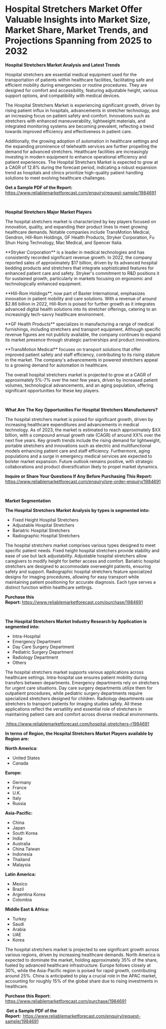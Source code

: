 <p><h1>Hospital Stretchers Market Offer Valuable Insights into Market Size, Market Share, Market Trends, and Projections Spanning from 2025 to 2032</h1></p><p><strong>Hospital Stretchers Market Analysis and Latest Trends</strong></p>
<p><p>Hospital stretchers are essential medical equipment used for the transportation of patients within healthcare facilities, facilitating safe and efficient mobility during emergencies or routine procedures. They are designed for comfort and accessibility, featuring adjustable height, various support options, and compatibility with medical devices.</p><p>The Hospital Stretchers Market is experiencing significant growth, driven by rising patient influx in hospitals, advancements in stretcher technology, and an increasing focus on patient safety and comfort. Innovations such as stretchers with enhanced maneuverability, lightweight materials, and integrated monitoring systems are becoming prevalent, reflecting a trend towards improved efficiency and effectiveness in patient care.</p><p>Additionally, the growing adoption of automation in healthcare settings and the expanding prominence of telehealth services are further propelling the demand for advanced stretchers. Healthcare facilities are increasingly investing in modern equipment to enhance operational efficiency and patient experiences. The Hospital Stretchers Market is expected to grow at a CAGR of 12.8% during the forecast period, indicating a robust expansion trend as hospitals and clinics prioritize high-quality patient handling solutions to meet evolving healthcare challenges.</p></p>
<p><strong>Get a Sample PDF of the Report:&nbsp;</strong> <a href="https://www.reliablemarketforecast.com/enquiry/request-sample/1984691?utm_campaign=3452&utm_medium=2&utm_source=Github&utm_content=ia&utm_term=13042025&utm_id=hospital-stretchers">https://www.reliablemarketforecast.com/enquiry/request-sample/1984691</a></p>
<p>&nbsp;</p>
<p><strong>Hospital Stretchers Major Market Players</strong></p>
<p><p>The hospital stretchers market is characterized by key players focused on innovation, quality, and expanding their product lines to meet growing healthcare demands. Notable companies include TransMotion Medical, Gendron, Hill-Rom Holdings, GF Health Products, Stryker Corporation, Fu Shun Hsing Technology, Mac Medical, and Spencer Italia.</p><p>**Stryker Corporation** is a leader in medical technologies and has consistently recorded significant revenue growth. In 2022, the company reported sales of approximately $17 billion, driven by its advanced hospital bedding products and stretchers that integrate sophisticated features for enhanced patient care and safety. Stryker's commitment to R&D positions it for sustained growth, particularly in markets focusing on ergonomic and technologically enhanced equipment.</p><p>**Hill-Rom Holdings**, now part of Baxter International, emphasizes innovation in patient mobility and care solutions. With a revenue of around $2.86 billion in 2022, Hill-Rom is poised for further growth as it integrates advanced digital health solutions into its stretcher offerings, catering to an increasingly tech-savvy healthcare environment.</p><p>**GF Health Products** specializes in manufacturing a range of medical furnishings, including stretchers and transport equipment. Although specific revenue figures are not publicly available, the company continues to expand its market presence through strategic partnerships and product innovations.</p><p>**TransMotion Medical** focuses on transport solutions that offer improved patient safety and staff efficiency, contributing to its rising stature in the market. The company's advancements in powered stretchers appeal to a growing demand for automation in healthcare.</p><p>The overall hospital stretchers market is projected to grow at a CAGR of approximately 5%-7% over the next few years, driven by increased patient volumes, technological advancements, and an aging population, offering significant opportunities for these key players.</p></p>
<p>&nbsp;</p>
<p><strong>What Are The Key Opportunities For Hospital Stretchers Manufacturers?</strong></p>
<p><p>The hospital stretchers market is poised for significant growth, driven by increasing healthcare expenditures and advancements in medical technology. As of 2023, the market is estimated to reach approximately $XX billion, with a compound annual growth rate (CAGR) of around XX% over the next five years. Key growth trends include the rising demand for lightweight, portable stretchers and innovations such as electric and multifunctional models enhancing patient care and staff efficiency. Furthermore, aging populations and a surge in emergency medical services are expected to bolster market expansion. Future outlook remains positive, with strategic collaborations and product diversification likely to propel market dynamics.</p></p>
<p><strong>Inquire or Share Your Questions If Any Before Purchasing This Report:</strong> <a href="https://www.reliablemarketforecast.com/enquiry/pre-order-enquiry/1984691?utm_campaign=3452&utm_medium=2&utm_source=Github&utm_content=ia&utm_term=13042025&utm_id=hospital-stretchers">https://www.reliablemarketforecast.com/enquiry/pre-order-enquiry/1984691</a></p>
<p>&nbsp;</p>
<p><strong>Market Segmentation</strong></p>
<p><strong>The Hospital Stretchers Market Analysis by types is segmented into:</strong></p>
<p><ul><li>Fixed Height Hospital Stretchers</li><li>Adjustable Hospital Stretchers</li><li>Bariatric Hospital Stretchers</li><li>Radiographic Hospital Stretchers</li></ul></p>
<p><p>The hospital stretchers market comprises various types designed to meet specific patient needs. Fixed height hospital stretchers provide stability and ease of use but lack adjustability. Adjustable hospital stretchers allow caregivers to modify height for better access and comfort. Bariatric hospital stretchers are designed to accommodate overweight patients, ensuring safety and support. Radiographic hospital stretchers feature specialized designs for imaging procedures, allowing for easy transport while maintaining patient positioning for accurate diagnosis. Each type serves a distinct function within healthcare settings.</p></p>
<p><strong>Purchase this Report:&nbsp;</strong><a href="https://www.reliablemarketforecast.com/purchase/1984691?utm_campaign=3452&utm_medium=2&utm_source=Github&utm_content=ia&utm_term=13042025&utm_id=hospital-stretchers">https://www.reliablemarketforecast.com/purchase/1984691</a></p>
<p>&nbsp;</p>
<p><strong>The Hospital Stretchers Market Industry Research by Application is segmented into:</strong></p>
<p><ul><li>Intra-Hospital</li><li>Emergency Department</li><li>Day Care Surgery Department</li><li>Pediatric Surgery Department</li><li>Radiology Department</li><li>Others</li></ul></p>
<p><p>The hospital stretchers market supports various applications across healthcare settings. Intra-hospital use ensures patient mobility during transfers between departments. Emergency departments rely on stretchers for urgent care situations. Day care surgery departments utilize them for outpatient procedures, while pediatric surgery departments require specialized stretchers designed for children. Radiology departments use stretchers to transport patients for imaging studies safely. All these applications reflect the versatility and essential role of stretchers in maintaining patient care and comfort across diverse medical environments.</p></p>
<p><a href="https://www.reliablemarketforecast.com/hospital-stretchers-r1984691?utm_campaign=3452&utm_medium=2&utm_source=Github&utm_content=ia&utm_term=13042025&utm_id=hospital-stretchers">&nbsp;https://www.reliablemarketforecast.com/hospital-stretchers-r1984691</a></p>
<p><strong>In terms of Region, the Hospital Stretchers Market Players available by Region are:</strong></p>
<p>
    <p> <strong> North America: </strong>
        <ul>
            <li>United States</li>
            <li>Canada</li>
        </ul>
        </p> 
    <p> <strong> Europe: </strong>
        <ul>
            <li>Germany</li>
            <li>France</li>
            <li>U.K.</li>
            <li>Italy</li>
            <li>Russia</li>
        </ul>
        </p> 
    <p> <strong> Asia-Pacific: </strong>
        <ul>
            <li>China</li>
            <li>Japan</li>
            <li>South Korea</li>
            <li>India</li>
            <li>Australia</li>
            <li>China Taiwan</li>
            <li>Indonesia</li>
            <li>Thailand</li>
            <li>Malaysia</li>
        </ul>
        </p> 
    <p> <strong> Latin America: </strong>
        <ul>
            <li>Mexico</li>
            <li>Brazil</li>
            <li>Argentina Korea</li>
            <li>Colombia</li>
        </ul>
        </p> 
    <p> <strong> Middle East & Africa: </strong>
        <ul>
            <li>Turkey</li>
            <li>Saudi</li>
            <li>Arabia</li>
            <li>UAE</li>
            <li>Korea</li>
        </ul>
    </p>
    </p>
<p><p>The hospital stretchers market is projected to see significant growth across various regions, driven by increasing healthcare demands. North America is expected to dominate the market, holding approximately 35% of the share, fueled by advanced healthcare infrastructure. Europe follows closely at 30%, while the Asia-Pacific region is poised for rapid growth, contributing around 25%. China is anticipated to play a crucial role in the APAC market, accounting for roughly 15% of the global share due to rising investments in healthcare.</p></p>
<p><strong>Purchase this Report: </strong><a href="https://www.reliablemarketforecast.com/purchase/1984691?utm_campaign=3452&utm_medium=2&utm_source=Github&utm_content=ia&utm_term=13042025&utm_id=hospital-stretchers">https://www.reliablemarketforecast.com/purchase/1984691</a></p>
<p>&nbsp;<strong>Get a Sample PDF of the Report:&nbsp;&nbsp;</strong><a href="https://www.reliablemarketforecast.com/enquiry/request-sample/1984691?utm_campaign=3452&utm_medium=2&utm_source=Github&utm_content=ia&utm_term=13042025&utm_id=hospital-stretchers">https://www.reliablemarketforecast.com/enquiry/request-sample/1984691</a></p>
<p><strong></strong></p>
<p><p></p><p></p><p></p></p>
